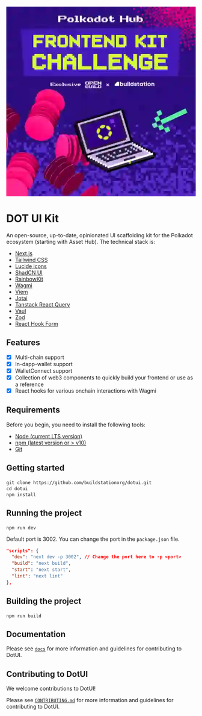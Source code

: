 ![DOT UI Kit](/public/frontend-kit-challenge.webp)

# DOT UI Kit

An open-source, up-to-date, opinionated UI scaffolding kit for the Polkadot ecosystem (starting with Asset Hub). The technical stack is:
- [Next.js](https://nextjs.org/)
- [Tailwind CSS](https://tailwindcss.com/)
- [Lucide icons](https://lucide.dev/)
- [ShadCN UI](https://ui.shadcn.com/)
- [RainbowKit](https://www.rainbowkit.com/)
- [Wagmi](https://wagmi.sh/)
- [Viem](https://viem.sh/)
- [Jotai](https://jotai.org/)
- [Tanstack React Query](https://tanstack.com/query)
- [Vaul](https://vaul.fun/)
- [Zod](https://zod.dev/)
- [React Hook Form](https://react-hook-form.com/)

## Features

- [x] Multi-chain support
- [x] In-dapp-wallet support
- [x] WalletConnect support
- [x] Collection of web3 components to quickly build your frontend or use as a reference
- [x] React hooks for various onchain interactions with Wagmi

## Requirements

Before you begin, you need to install the following tools:

- [Node (current LTS version)](https://nodejs.org/en/download/)
- [npm (latest version or > v10)](https://www.npmjs.com/get-npm)
- [Git](https://git-scm.com/downloads)


## Getting started

```
git clone https://github.com/buildstationorg/dotui.git
cd dotui
npm install
```

## Running the project

```
npm run dev
```
Default port is 3002. You can change the port in the `package.json` file.

```json
"scripts": {
  "dev": "next dev -p 3002", // Change the port here to -p <port>
  "build": "next build",
  "start": "next start",
  "lint": "next lint"
},
```

## Building the project

```
npm run build
```

## Documentation

Please see [`docs`](docs) for more information and guidelines for contributing to DotUI.

## Contributing to DotUI

We welcome contributions to DotUI!

Please see [`CONTRIBUTING.md`](CONTRIBUTING.md) for more information and guidelines for contributing to DotUI.

